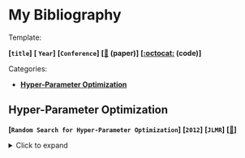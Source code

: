 # My Bibliography

Template:

**[`title`]**
**[ `Year`]**
**[`Conference`]**
**[[:memo:](https://arxiv.org/) (paper)]**
**[[:octocat:](https://github.com/) (code)]**



Categories:

- [**Hyper-Parameter Optimization**](#Hyper-Parameter-Optimization)





## Hyper-Parameter Optimization

**[`Random Search for Hyper-Parameter Optimization`]**
**[`2012`]**
**[`JLMR`]**
**[[:memo:](http://www.jmlr.org/papers/volume13/bergstra12a/bergstra12a.pdf)]**

<details>
    <summary>Click to expand</summary>

</details>




